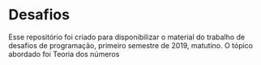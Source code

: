 # Desafios

Esse repositório foi criado para disponibilizar o material do trabalho de desafios de programação, primeiro semestre de 2019, matutino.
O tópico abordado foi Teoria dos números
